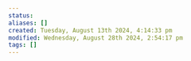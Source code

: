 ```yaml
---
status: 
aliases: []
created: Tuesday, August 13th 2024, 4:14:33 pm
modified: Wednesday, August 28th 2024, 2:54:17 pm
tags: []
---
```





